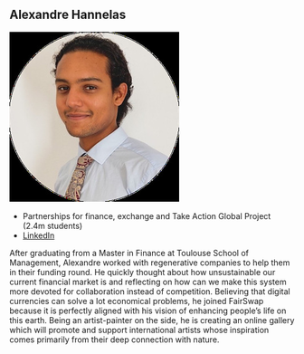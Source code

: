 ## Alexandre Hannelas

![alexandre_hannelas](img/alexandre_hannelas.jpg)

- Partnerships for finance, exchange and Take Action Global Project (2.4m students)
- [LinkedIn](https://www.linkedin.com/in/alexandre-hannelas-741681112/)


After graduating from a Master in Finance at Toulouse School of Management, Alexandre worked with regenerative companies to help them in their funding round. He quickly thought about how unsustainable our current financial market is and reflecting on how can we make this system more devoted for collaboration instead of competition. Believing that digital currencies can solve a lot economical problems, he joined FairSwap because it is perfectly aligned with his vision of enhancing people’s life on this earth. Being an artist-painter on the side, he is creating an online gallery which will promote and support international artists whose inspiration comes primarily from their deep connection with nature.

